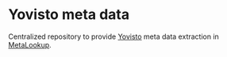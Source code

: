 # Yovisto meta data

Centralized repository to provide [Yovisto](https://github.com/yovisto/) meta data extraction
in [MetaLookup](https://github.com/openeduhub/metalookup).